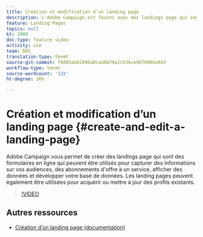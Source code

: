 ```yaml
---
title: Création et modification d’un landing page
description: L'Adobe Campaign est fourni avec des landings page qui sont des formulaires en ligne qui peuvent être utilisés pour capturer des informations sur vos audiences, les abonnements d'offre à un service, afficher des données et développer votre base de données. Les landing pages peuvent également être utilisées pour acquérir ou mettre à jour des profils existants. Ces vidéos expliquent comment créer, modifier et tester des landings page dans l’Adobe Campaign Standard.
feature: Landing Pages
topics: null
kt: 1808
doc-type: feature video
activity: use
team: DOC
translation-type: tm+mt
source-git-commit: f0d95ab02496a9caa6b79a2c536ce9b7090da943
workflow-type: tm+mt
source-wordcount: '132'
ht-degree: 26%

---
```



# Création et modification d’un landing page {#create-and-edit-a-landing-page}

Adobe Campaign vous permet de créer des landings page qui sont des formulaires en ligne qui peuvent être utilisés pour capturer des informations sur vos audiences, des abonnements d&#39;offre à un service, afficher des données et développer votre base de données. Les landing pages peuvent également être utilisées pour acquérir ou mettre à jour des profils existants.

>[!VIDEO](https://video.tv.adobe.com/v/24093?quality=12)

## Autres ressources

* [Création d’un landing page (documentation)](https://docs.campaign.adobe.com/doc/standard/getting_started/fr/ACS_CreateLandingPage.html)
